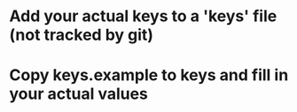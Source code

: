 # Add your actual keys to a 'keys' file (not tracked by git)
# Copy keys.example to keys and fill in your actual values
